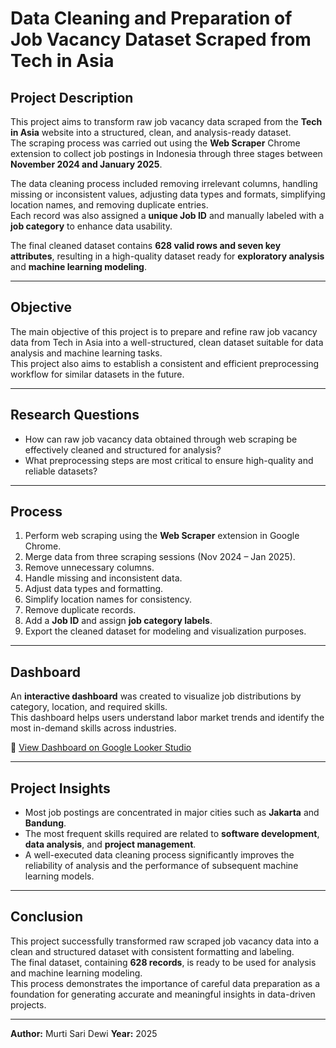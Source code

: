 # Data Cleaning and Preparation of Job Vacancy Dataset Scraped from Tech in Asia

## Project Description
This project aims to transform raw job vacancy data scraped from the **Tech in Asia** website into a structured, clean, and analysis-ready dataset.  
The scraping process was carried out using the **Web Scraper** Chrome extension to collect job postings in Indonesia through three stages between **November 2024 and January 2025**.

The data cleaning process included removing irrelevant columns, handling missing or inconsistent values, adjusting data types and formats, simplifying location names, and removing duplicate entries.  
Each record was also assigned a **unique Job ID** and manually labeled with a **job category** to enhance data usability.

The final cleaned dataset contains **628 valid rows and seven key attributes**, resulting in a high-quality dataset ready for **exploratory analysis** and **machine learning modeling**.

---

## Objective
The main objective of this project is to prepare and refine raw job vacancy data from Tech in Asia into a well-structured, clean dataset suitable for data analysis and machine learning tasks.  
This project also aims to establish a consistent and efficient preprocessing workflow for similar datasets in the future.

---

## Research Questions
- How can raw job vacancy data obtained through web scraping be effectively cleaned and structured for analysis?  
- What preprocessing steps are most critical to ensure high-quality and reliable datasets?  

---

## Process
1. Perform web scraping using the **Web Scraper** extension in Google Chrome.  
2. Merge data from three scraping sessions (Nov 2024 – Jan 2025).  
3. Remove unnecessary columns.  
4. Handle missing and inconsistent data.  
5. Adjust data types and formatting.  
6. Simplify location names for consistency.  
7. Remove duplicate records.  
8. Add a **Job ID** and assign **job category labels**.  
9. Export the cleaned dataset for modeling and visualization purposes.  

---

## Dashboard
An **interactive dashboard** was created to visualize job distributions by category, location, and required skills.  
This dashboard helps users understand labor market trends and identify the most in-demand skills across industries.

🔗 [View Dashboard on Google Looker Studio](https://lookerstudio.google.com/reporting/ed13a0fc-1e74-4fb4-9625-de6b65a46f88)

---

## Project Insights
- Most job postings are concentrated in major cities such as **Jakarta** and **Bandung**.  
- The most frequent skills required are related to **software development**, **data analysis**, and **project management**.  
- A well-executed data cleaning process significantly improves the reliability of analysis and the performance of subsequent machine learning models.  

---

## Conclusion
This project successfully transformed raw scraped job vacancy data into a clean and structured dataset with consistent formatting and labeling.  
The final dataset, containing **628 records**, is ready to be used for analysis and machine learning modeling.  
This process demonstrates the importance of careful data preparation as a foundation for generating accurate and meaningful insights in data-driven projects.

---

**Author:** Murti Sari Dewi 
**Year:** 2025  

